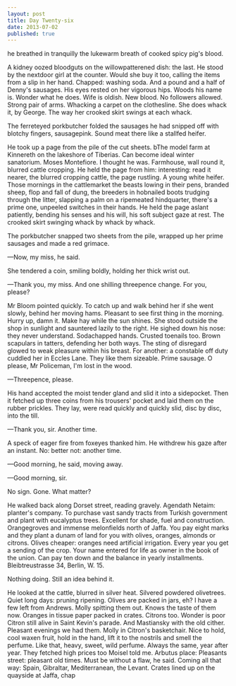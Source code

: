 ```yaml
---
layout: post
title: Day Twenty-six
date: 2013-07-02
published: true
---
```


he breathed in tranquilly the lukewarm breath of cooked spicy pig's blood.

A kidney oozed bloodguts on the willowpatterened dish: the last. He stood by the nextdoor girl at the counter. Would she buy it too, calling the items from a slip in her hand. Chapped: washing soda. And a pound and a half of Denny's sausages. His eyes rested on her vigorous hips. Woods his name is. Wonder what he does. Wife is oldish. New blood. No followers allowed. Strong pair of arms. Whacking a carpet on the clothesline. She does whack it, by George. The way her crooked skirt swings at each whack.

The ferreteyed porkbutcher folded the sausages he had snipped off with blotchy fingers, sausagepink. Sound meat there like a stallfed heifer.

He took up a page from the pile of the cut sheets. bThe model farm at Kinnereth on the lakeshore of Tiberias. Can become ideal winter sanatorium. Moses Montefiore. I thought he was. Farmhouse, wall round it, blurred cattle cropping. He held the page from him: interesting: read it nearer, the blurred cropping cattle, the page rustling. A young white heifer. Those mornings in the cattlemarket the beasts lowing in their pens, branded sheep, flop and fall of dung, the breeders in hobnailed boots trudging through the litter, slapping a palm on a ripemeated hindquarter, there's a prime one, unpeeled switches in their hands. He held the page aslant patiently, bending his senses and his will, his soft subject gaze at rest. The crooked skirt swinging whack by whack by whack. 

The porkbutcher snapped two sheets from the pile, wrapped up her prime sausages and made a red grimace.

—Now, my miss, he said.

She tendered a coin, smiling boldly, holding her thick wrist out.

—Thank you, my miss. And one shilling threepence change. For you, please?

Mr Bloom pointed quickly. To catch up and walk behind her if she went slowly, behind her moving hams. Pleasant to see first thing in the morning. Hurry up, damn it. Make hay while the sun shines. She stood outside the shop in sunlight and sauntered lazily to the right. He sighed down his nose: they never understand. Sodachapped hands. Crusted toenails too. Brown scapulars in tatters, defending her both ways. The sting of disregard glowed to weak pleasure within his breast. For another: a constable off duty cuddled her in Eccles Lane. They like them sizeable. Prime sausage. O please, Mr Policeman, I'm lost in the wood.

—Threepence, please.

His hand accepted the moist tender gland and slid it into a sidepocket. Then it fetched up three coins from his trousers' pocket and laid them on the rubber prickles. They lay, were read quickly and quickly slid, disc by disc, into the till.

—Thank you, sir. Another time.

A speck of eager fire from foxeyes thanked him. He withdrew his gaze after an instant. No: better not: another time.

—Good morning, he said, moving away.

—Good morning, sir. 

No sign. Gone. What matter?

He walked back along Dorset street, reading gravely. Agendath Netaim: planter's company. To purchase vast sandy tracts from Turkish government and plant with eucalyptus trees. Excellent for shade, fuel and construction. Orangegroves and immense melonfields north of Jaffa. You pay eight marks and they plant a dunam of land for you with olives, oranges, almonds or citrons. Olives cheaper: oranges need artificial irrigation. Every year you get a sending of the crop. Your name entered for life as owner in the book of the union. Can pay ten down and the balance in yearly installments. Bleibtreustrasse 34, Berlin, W. 15.

Nothing doing. Still an idea behind it.

He looked at the cattle, blurred in silver heat. Silvered powdered olivetrees. Quiet long days: pruning ripening. Olives are packed in jars, eh? I have a few left from Andrews. Molly spitting them out. Knows the taste of them now. Oranges in tissue paper packed in crates. Citrons too. Wonder is poor Citron still alive in Saint Kevin's parade. And Mastiansky with the old cither. Pleasant evenings we had them. Molly in Citron's basketchair. Nice to hold, cool waxen fruit, hold in the hand, lift it to the nostrils and smell the perfume. Like that, heavy, sweet, wild perfume. Always the same, year after year. They fetched high prices too Moisel told me. Arbutus place: Pleasants street: pleasant old times. Must be without a flaw, he said. Coming all that way: Spain, Gibraltar, Mediterranean, the Levant. Crates lined up on the quayside at Jaffa, chap